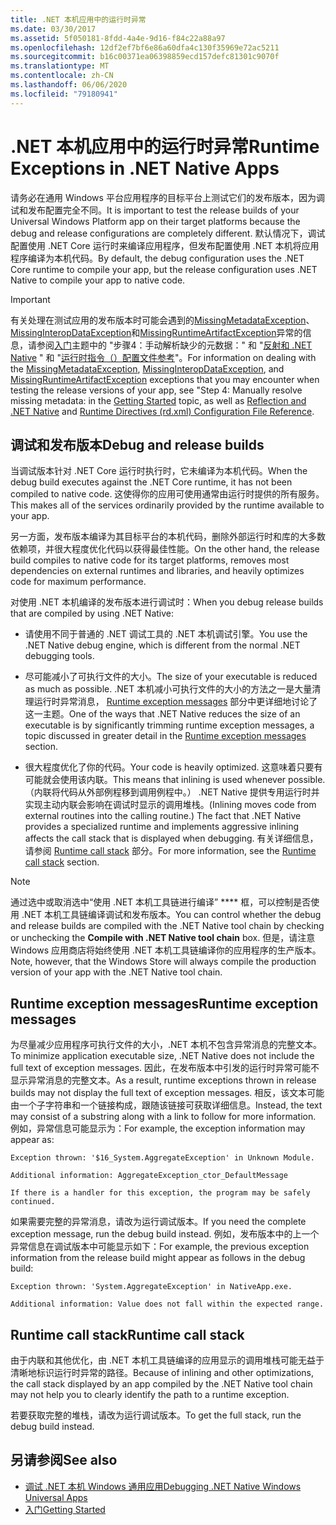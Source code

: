 ```yaml
---
title: .NET 本机应用中的运行时异常
ms.date: 03/30/2017
ms.assetid: 5f050181-8fdd-4a4e-9d16-f84c22a88a97
ms.openlocfilehash: 12df2ef7bf6e86a60dfa4c130f35969e72ac5211
ms.sourcegitcommit: b16c00371ea06398859ecd157defc81301c9070f
ms.translationtype: MT
ms.contentlocale: zh-CN
ms.lasthandoff: 06/06/2020
ms.locfileid: "79180941"
---
```

# <a name="runtime-exceptions-in-net-native-apps"></a><span data-ttu-id="2315e-102">.NET 本机应用中的运行时异常</span><span class="sxs-lookup"><span data-stu-id="2315e-102">Runtime Exceptions in .NET Native Apps</span></span>
<span data-ttu-id="2315e-103">请务必在通用 Windows 平台应用程序的目标平台上测试它们的发布版本，因为调试和发布配置完全不同。</span><span class="sxs-lookup"><span data-stu-id="2315e-103">It is important to test the release builds of your Universal Windows Platform app on their target platforms because the debug and release configurations are completely different.</span></span> <span data-ttu-id="2315e-104">默认情况下，调试配置使用 .NET Core 运行时来编译应用程序，但发布配置使用 .NET 本机将应用程序编译为本机代码。</span><span class="sxs-lookup"><span data-stu-id="2315e-104">By default, the debug configuration uses the .NET Core runtime to compile your app, but the release configuration uses .NET Native to compile your app to native code.</span></span>  
  
> [!IMPORTANT]
> <span data-ttu-id="2315e-105">有关处理在测试应用的发布版本时可能会遇到的[MissingMetadataException](missingmetadataexception-class-net-native.md)、 [MissingInteropDataException](missinginteropdataexception-class-net-native.md)和[MissingRuntimeArtifactException](missingruntimeartifactexception-class-net-native.md)异常的信息，请参阅[入门](getting-started-with-net-native.md)主题中的 "步骤4：手动解析缺少的元数据：" 和 "[反射和 .NET Native](reflection-and-net-native.md) " 和 "[运行时指令（）配置文件参考](runtime-directives-rd-xml-configuration-file-reference.md)"。</span><span class="sxs-lookup"><span data-stu-id="2315e-105">For information on dealing with the [MissingMetadataException](missingmetadataexception-class-net-native.md), [MissingInteropDataException](missinginteropdataexception-class-net-native.md), and [MissingRuntimeArtifactException](missingruntimeartifactexception-class-net-native.md) exceptions that you may encounter when testing the release versions of your app, see "Step 4: Manually resolve missing metadata: in the [Getting Started](getting-started-with-net-native.md) topic, as well as [Reflection and .NET Native](reflection-and-net-native.md) and [Runtime Directives (rd.xml) Configuration File Reference](runtime-directives-rd-xml-configuration-file-reference.md).</span></span>  
  
## <a name="debug-and-release-builds"></a><span data-ttu-id="2315e-106">调试和发布版本</span><span class="sxs-lookup"><span data-stu-id="2315e-106">Debug and release builds</span></span>  
 <span data-ttu-id="2315e-107">当调试版本针对 .NET Core 运行时执行时，它未编译为本机代码。</span><span class="sxs-lookup"><span data-stu-id="2315e-107">When the debug build executes against the .NET Core runtime, it has not been compiled to native code.</span></span> <span data-ttu-id="2315e-108">这使得你的应用可使用通常由运行时提供的所有服务。</span><span class="sxs-lookup"><span data-stu-id="2315e-108">This makes all of the services ordinarily provided by the runtime available to your app.</span></span>  
  
 <span data-ttu-id="2315e-109">另一方面，发布版本编译为其目标平台的本机代码，删除外部运行时和库的大多数依赖项，并很大程度优化代码以获得最佳性能。</span><span class="sxs-lookup"><span data-stu-id="2315e-109">On the other hand, the release build compiles to native code for its target platforms, removes most dependencies on external runtimes and libraries, and heavily optimizes code for maximum performance.</span></span>  
  
 <span data-ttu-id="2315e-110">对使用 .NET 本机编译的发布版本进行调试时：</span><span class="sxs-lookup"><span data-stu-id="2315e-110">When you debug release builds that are compiled by using .NET Native:</span></span>  
  
- <span data-ttu-id="2315e-111">请使用不同于普通的 .NET 调试工具的 .NET 本机调试引擎。</span><span class="sxs-lookup"><span data-stu-id="2315e-111">You use the .NET Native debug engine, which is different from the normal .NET debugging tools.</span></span>  
  
- <span data-ttu-id="2315e-112">尽可能减小了可执行文件的大小。</span><span class="sxs-lookup"><span data-stu-id="2315e-112">The size of your executable is reduced as much as possible.</span></span> <span data-ttu-id="2315e-113">.NET 本机减小可执行文件的大小的方法之一是大量清理运行时异常消息， [Runtime exception messages](#Messages) 部分中更详细地讨论了这一主题。</span><span class="sxs-lookup"><span data-stu-id="2315e-113">One of the ways that .NET Native reduces the size of an executable is by significantly trimming runtime exception messages, a topic discussed in greater detail in the [Runtime exception messages](#Messages) section.</span></span>  
  
- <span data-ttu-id="2315e-114">很大程度优化了你的代码。</span><span class="sxs-lookup"><span data-stu-id="2315e-114">Your code is heavily optimized.</span></span> <span data-ttu-id="2315e-115">这意味着只要有可能就会使用该内联。</span><span class="sxs-lookup"><span data-stu-id="2315e-115">This means that inlining is used whenever possible.</span></span> <span data-ttu-id="2315e-116">（内联将代码从外部例程移到调用例程中。）  .NET Native 提供专用运行时并实现主动内联会影响在调试时显示的调用堆栈。</span><span class="sxs-lookup"><span data-stu-id="2315e-116">(Inlining moves code from external routines into the calling routine.)   The fact that .NET Native provides a specialized runtime and implements aggressive inlining  affects the call stack that is displayed when debugging.</span></span>  <span data-ttu-id="2315e-117">有关详细信息，请参阅 [Runtime call stack](#CallStack) 部分。</span><span class="sxs-lookup"><span data-stu-id="2315e-117">For more information, see the [Runtime call stack](#CallStack) section.</span></span>  
  
> [!NOTE]
> <span data-ttu-id="2315e-118">通过选中或取消选中“使用 .NET 本机工具链进行编译” \*\*\*\* 框，可以控制是否使用 .NET 本机工具链编译调试和发布版本。</span><span class="sxs-lookup"><span data-stu-id="2315e-118">You can control whether the debug and release builds are compiled with the .NET Native tool chain by checking or unchecking the **Compile with .NET Native tool chain** box.</span></span>   <span data-ttu-id="2315e-119">但是，请注意 Windows 应用商店将始终使用 .NET 本机工具链编译你的应用程序的生产版本。</span><span class="sxs-lookup"><span data-stu-id="2315e-119">Note, however, that the Windows Store will always compile the production version of your app with the .NET Native tool chain.</span></span>  
  
<a name="Messages"></a>
## <a name="runtime-exception-messages"></a><span data-ttu-id="2315e-120">Runtime exception messages</span><span class="sxs-lookup"><span data-stu-id="2315e-120">Runtime exception messages</span></span>  
 <span data-ttu-id="2315e-121">为尽量减少应用程序可执行文件的大小，.NET 本机不包含异常消息的完整文本。</span><span class="sxs-lookup"><span data-stu-id="2315e-121">To minimize application executable size, .NET Native does not include the full text of exception messages.</span></span> <span data-ttu-id="2315e-122">因此，在发布版本中引发的运行时异常可能不显示异常消息的完整文本。</span><span class="sxs-lookup"><span data-stu-id="2315e-122">As a result, runtime exceptions thrown in release builds may not display the full text of exception messages.</span></span> <span data-ttu-id="2315e-123">相反，该文本可能由一个子字符串和一个链接构成，跟随该链接可获取详细信息。</span><span class="sxs-lookup"><span data-stu-id="2315e-123">Instead, the text may consist of a substring along with a link to follow for more information.</span></span> <span data-ttu-id="2315e-124">例如，异常信息可能显示为：</span><span class="sxs-lookup"><span data-stu-id="2315e-124">For example, the exception information may appear as:</span></span>  
  
```output
Exception thrown: '$16_System.AggregateException' in Unknown Module.  
  
Additional information: AggregateException_ctor_DefaultMessage  
  
If there is a handler for this exception, the program may be safely continued.  
```  
  
 <span data-ttu-id="2315e-125">如果需要完整的异常消息，请改为运行调试版本。</span><span class="sxs-lookup"><span data-stu-id="2315e-125">If you need the complete exception message,  run the debug build instead.</span></span> <span data-ttu-id="2315e-126">例如，发布版本中的上一个异常信息在调试版本中可能显示如下：</span><span class="sxs-lookup"><span data-stu-id="2315e-126">For example, the previous exception information  from the release build might appear as follows in the debug build:</span></span>  
  
```output
Exception thrown: 'System.AggregateException' in NativeApp.exe.  
  
Additional information: Value does not fall within the expected range.  
```  
  
<a name="CallStack"></a>
## <a name="runtime-call-stack"></a><span data-ttu-id="2315e-127">Runtime call stack</span><span class="sxs-lookup"><span data-stu-id="2315e-127">Runtime call stack</span></span>  
 <span data-ttu-id="2315e-128">由于内联和其他优化，由 .NET 本机工具链编译的应用显示的调用堆栈可能无益于清晰地标识运行时异常的路径。</span><span class="sxs-lookup"><span data-stu-id="2315e-128">Because of inlining and other optimizations, the call stack displayed by an app compiled by the .NET Native tool chain may not help you to  clearly identify the path to a runtime exception.</span></span>  
  
 <span data-ttu-id="2315e-129">若要获取完整的堆栈，请改为运行调试版本。</span><span class="sxs-lookup"><span data-stu-id="2315e-129">To get the full stack, run the debug build instead.</span></span>  
  
## <a name="see-also"></a><span data-ttu-id="2315e-130">另请参阅</span><span class="sxs-lookup"><span data-stu-id="2315e-130">See also</span></span>

- [<span data-ttu-id="2315e-131">调试 .NET 本机 Windows 通用应用</span><span class="sxs-lookup"><span data-stu-id="2315e-131">Debugging .NET Native Windows Universal Apps</span></span>](https://devblogs.microsoft.com/devops/debugging-net-native-windows-universal-apps/)
- [<span data-ttu-id="2315e-132">入门</span><span class="sxs-lookup"><span data-stu-id="2315e-132">Getting Started</span></span>](getting-started-with-net-native.md)
